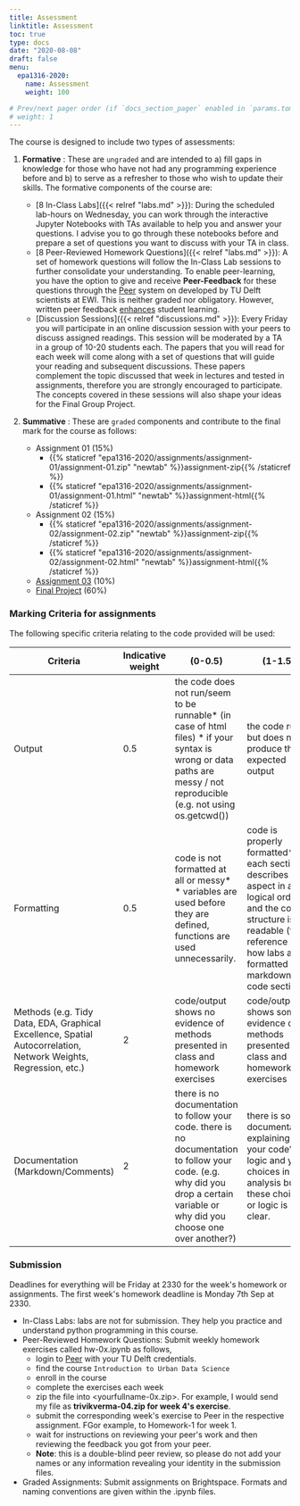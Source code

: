 ```yaml
---
title: Assessment
linktitle: Assessment
toc: true
type: docs
date: "2020-08-08"
draft: false
menu:
  epa1316-2020:
    name: Assessment
    weight: 100

# Prev/next pager order (if `docs_section_pager` enabled in `params.toml`)
# weight: 1
---
```


The course is designed to include two types of assessments:

1. **Formative** : These are `ungraded` and are intended to a) fill gaps in knowledge for those who have not had any programming experience before and b) to serve as a refresher to those who wish to update their skills. The formative components of the course are:

    * [8 In-Class Labs]({{< relref "labs.md" >}}): During the scheduled lab-hours on Wednesday, you can work through the interactive Jupyter Notebooks with TAs available to help you and answer your questions. I advise you to go through these notebooks before and prepare a set of questions you want to discuss with your TA in class.
    * [8 Peer-Reviewed Homework Questions]({{< relref "labs.md" >}}): A set of homework questions will follow the In-Class Lab sessions to further consolidate your understanding. To enable peer-learning, you have the option to give and receive **Peer-Feedback** for these questions through the [Peer](https://peer.tudelft.nl/) system on developed by TU Delft scientists at EWI. This is neither graded nor obligatory. However, written peer feedback [enhances](https://educationaltechnologyjournal.springeropen.com/articles/10.1186/s41239-016-0017-y) student learning.
    * [Discussion Sessions]({{< relref "discussions.md" >}}): Every Friday you will participate in an online discussion session with your peers to discuss assigned readings. This session will be moderated by a TA in a group of 10-20 students each. The papers that you will read for each week will come along with a set of questions that will guide your reading and subsequent discussions. These papers complement the topic discussed that week in lectures and tested in assignments, therefore you are strongly encouraged to participate. The concepts covered in these sessions will also shape your ideas for the Final Group Project.

2. **Summative** : These are `graded` components and contribute to the final mark for the course as follows:

    * Assignment 01 (15%)
      - {{% staticref "epa1316-2020/assignments/assignment-01/assignment-01.zip" "newtab" %}}assignment-zip{{% /staticref %}}
      - {{% staticref "epa1316-2020/assignments/assignment-01/assignment-01.html" "newtab" %}}assignment-html{{% /staticref %}}
    * Assignment 02 (15%)
      - {{% staticref "epa1316-2020/assignments/assignment-02/assignment-02.zip" "newtab" %}}assignment-zip{{% /staticref %}}
      - {{% staticref "epa1316-2020/assignments/assignment-02/assignment-02.html" "newtab" %}}assignment-html{{% /staticref %}}
    * [Assignment 03](#task_03) (10%)
    * [Final Project](#final_proj) (60%)

### Marking Criteria for assignments

The following specific criteria relating to the code provided will be used:

| Criteria                                                                                                        	| Indicative weight 	| (0-0.5)                                                                                                                                                              	| (1-1.5)                                                                                                                                                                                           	| (2)                                                                                                                                                                                                                                          	|
|-----------------------------------------------------------------------------------------------------------------	|-------------------	|----------------------------------------------------------------------------------------------------------------------------------------------------------------------	|---------------------------------------------------------------------------------------------------------------------------------------------------------------------------------------------------	|----------------------------------------------------------------------------------------------------------------------------------------------------------------------------------------------------------------------------------------------	|
| Output                                                                                                          	| 0.5                 	| the code does not run/seem to be runnable* (in case of html files) * if your syntax is wrong or data paths are messy / not reproducible (e.g. not using os.getcwd()) 	| the code runs but does not produce the expected output                                                                                                                                            	| the code runs and produces the expected output                                                                                                                                                                                               	|
| Formatting                                                                                                      	| 0.5                 	| code is not formatted at all or messy* * variables are used before they are defined, functions are used unnecessarily.                                               	| code is properly formatted*  * each section describes one aspect in a logical order and the code structure is readable (for reference see how labs are formatted with markdown and code sections) 	| - code is properly formatted.. + - variables and functions are named well.                                                                                                                                                                   	|
| Methods (e.g. Tidy Data, EDA, Graphical Excellence, Spatial Autocorrelation, Network Weights, Regression, etc.) 	| 2                 	| code/output shows no evidence of methods presented in class and homework exercises                                                                                   	| code/output shows some evidence of methods presented in class and homework exercises                                                                                                              	| code/output illustrates clear evidence of methods presented in class and homework exercises                                                                                                                                                  	|
| Documentation (Markdown/Comments)                                                                               	| 2                 	| there is no documentation to follow your code. there is no documentation to follow your code. (e.g. why did you drop a certain variable or why did you choose one over another?)                                                                                                                       	| there is some documentation explaining your code’s logic and your choices in the analysis but these choices or logic is not clear.                                                                	| there is extensive documentation explaining your code’s logic and your choices in the analysis.  - no hypothesis present, if one was explicitly asked for 	|

### Submission

Deadlines for everything will be Friday at 2330 for the week's homework or assignments. The first week's homework deadline is Monday 7th Sep at 2330.

  * In-Class Labs: labs are not for submission. They help you practice and understand python programming in this course.
  * Peer-Reviewed Homework Questions: Submit weekly homework exercises called hw-0x.ipynb as follows,
    - login to [Peer](https://peer.tudelft.nl/) with your TU Delft credentials.
    - find the course ``Introduction to Urban Data Science``
    - enroll in the course
    - complete the exercises each week
    - zip the file into <yourfullname-0x.zip>. For example, I would send my file as **trivikverma-04.zip for week 4's exercise**.
    - submit the corresponding week's exercise to Peer in the respective assignment. FGor example, to Homework-1 for week 1.
    - wait for instructions on reviewing your peer's work and then reviewing the feedback you got from your peer.
    - **Note**: this is a double-blind peer review, so please do not add your names or any information revealing your identity in the submission files.
  * Graded Assignments: Submit assignments on Brightspace. Formats and naming conventions are given within the .ipynb files.
